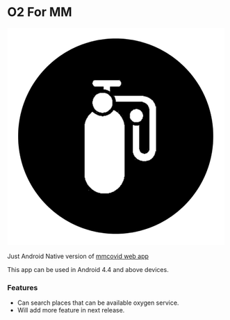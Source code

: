 # O2 For MM

![logo](/images/ic_launcher_oxygen.png)

Just Android Native version of [mmcovid web app](http://m.mmcovid.org/)

This app can be used in Android 4.4 and above devices.

### Features

- Can search places that can be available oxygen service.
- Will add more feature in next release.
